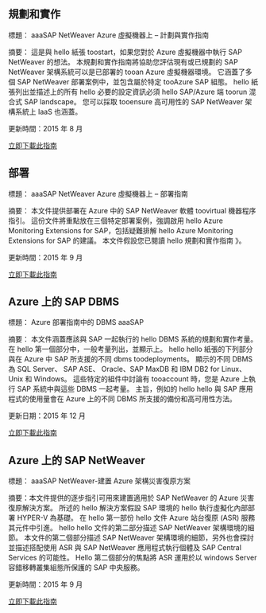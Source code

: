 
## <a name="planning-and-implementation"></a>規劃和實作
標題： aaaSAP NetWeaver Azure 虛擬機器上 – 計劃與實作指南

摘要： 這是與 hello 紙張 toostart，如果您對於 Azure 虛擬機器中執行 SAP NetWeaver 的想法。 本規劃和實作指南將協助您評估現有或已規劃的 SAP NetWeaver 架構系統可以是已部署的 tooan Azure 虛擬機器環境。 它涵蓋了多個 SAP NetWeaver 部署案例中，並包含屬於特定 tooAzure SAP 組態。 hello 紙張列出並描述上的所有 hello 必要的設定資訊必須 hello SAP/Azure 端 toorun 混合式 SAP landscape。 您可以採取 tooensure 高可用性的 SAP NetWeaver 架構系統上 IaaS 也涵蓋。

更新時間：2015 年 8 月

[立即下載此指南](http://go.microsoft.com/fwlink/?LinkId=397963)

## <a name="deployment"></a>部署
標題： aaaSAP NetWeaver Azure 虛擬機器上 – 部署指南

摘要： 本文件提供部署在 Azure 中的 SAP NetWeaver 軟體 toovirtual 機器程序指引。 這份文件將重點放在三個特定部署案例，強調啟用 hello Azure Monitoring Extensions for SAP，包括疑難排解 hello Azure Monitoring Extensions for SAP 的建議。 本文件假設您已閱讀 hello 規劃和實作指南 》。

更新時間：2015 年 9 月

[立即下載此指南](http://go.microsoft.com/fwlink/?LinkId=397964)

## <a name="sap-dbms-on-azure"></a>Azure 上的 SAP DBMS
標題： Azure 部署指南中的 DBMS aaaSAP

摘要： 本文件涵蓋應該與 SAP 一起執行的 hello DBMS 系統的規劃和實作考量。 在 hello 第一個部分中，一般考量列出，並顯示上。 hello hello 紙張的下列部分與在 Azure 中 SAP 所支援的不同 dbms toodeployments。 顯示的不同 DBMS 為 SQL Server、 SAP ASE、 Oracle、SAP MaxDB 和 IBM DB2 for Linux、 Unix 和 Windows。 這些特定的組件中討論有 tooaccount 時，您是 Azure 上執行 SAP 系統中與這些 DBMS 一起考量。 主旨，例如的 hello hello 與 SAP 應用程式的使用量會在 Azure 上的不同 DBMS 所支援的備份和高可用性方法。

更新日期：2015 年 12 月

[立即下載此指南](http://go.microsoft.com/fwlink/?LinkId=397965)

## <a name="sap-netweaver-on-azure"></a>Azure 上的 SAP NetWeaver
標題： aaaSAP NetWeaver-建置 Azure 架構災害復原方案

摘要：本文件提供的逐步指引可用來建置適用於 SAP NetWeaver 的 Azure 災害復原解決方案。 所述的 hello 解決方案假設 SAP 環境的 hello 執行虛擬化內部部署 HYPER-V 為基礎。 在 hello 第一部份 hello 文件 Azure 站台復原 (ASR) 服務其元件中引進。 hello hello 文件的第二部分描述 SAP NetWeaver 架構環境的細節。 本文件的第二個部分描述 SAP NetWeaver 架構環境的細節，另外也會探討並描述搭配使用 ASR 與 SAP NetWeaver 應用程式執行個體及 SAP Central Services 的可能性。 Hello 第二個部分的焦點將 ASR 運用於以 windows Server 容錯移轉叢集組態所保護的 SAP 中央服務。

更新時間：2015 年 9 月

[立即下載此指南](http://go.microsoft.com/fwlink/?LinkID=521971)

